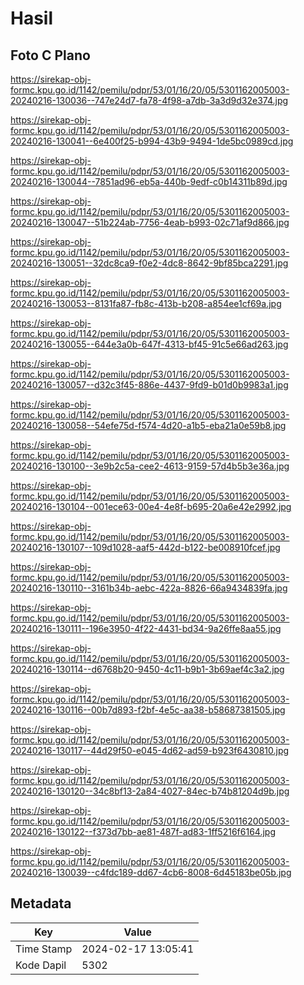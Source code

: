 # Hasil

## Foto C Plano

https://sirekap-obj-formc.kpu.go.id/1142/pemilu/pdpr/53/01/16/20/05/5301162005003-20240216-130036--747e24d7-fa78-4f98-a7db-3a3d9d32e374.jpg

https://sirekap-obj-formc.kpu.go.id/1142/pemilu/pdpr/53/01/16/20/05/5301162005003-20240216-130041--6e400f25-b994-43b9-9494-1de5bc0989cd.jpg

https://sirekap-obj-formc.kpu.go.id/1142/pemilu/pdpr/53/01/16/20/05/5301162005003-20240216-130044--7851ad96-eb5a-440b-9edf-c0b14311b89d.jpg

https://sirekap-obj-formc.kpu.go.id/1142/pemilu/pdpr/53/01/16/20/05/5301162005003-20240216-130047--51b224ab-7756-4eab-b993-02c71af9d866.jpg

https://sirekap-obj-formc.kpu.go.id/1142/pemilu/pdpr/53/01/16/20/05/5301162005003-20240216-130051--32dc8ca9-f0e2-4dc8-8642-9bf85bca2291.jpg

https://sirekap-obj-formc.kpu.go.id/1142/pemilu/pdpr/53/01/16/20/05/5301162005003-20240216-130053--8131fa87-fb8c-413b-b208-a854ee1cf69a.jpg

https://sirekap-obj-formc.kpu.go.id/1142/pemilu/pdpr/53/01/16/20/05/5301162005003-20240216-130055--644e3a0b-647f-4313-bf45-91c5e66ad263.jpg

https://sirekap-obj-formc.kpu.go.id/1142/pemilu/pdpr/53/01/16/20/05/5301162005003-20240216-130057--d32c3f45-886e-4437-9fd9-b01d0b9983a1.jpg

https://sirekap-obj-formc.kpu.go.id/1142/pemilu/pdpr/53/01/16/20/05/5301162005003-20240216-130058--54efe75d-f574-4d20-a1b5-eba21a0e59b8.jpg

https://sirekap-obj-formc.kpu.go.id/1142/pemilu/pdpr/53/01/16/20/05/5301162005003-20240216-130100--3e9b2c5a-cee2-4613-9159-57d4b5b3e36a.jpg

https://sirekap-obj-formc.kpu.go.id/1142/pemilu/pdpr/53/01/16/20/05/5301162005003-20240216-130104--001ece63-00e4-4e8f-b695-20a6e42e2992.jpg

https://sirekap-obj-formc.kpu.go.id/1142/pemilu/pdpr/53/01/16/20/05/5301162005003-20240216-130107--109d1028-aaf5-442d-b122-be008910fcef.jpg

https://sirekap-obj-formc.kpu.go.id/1142/pemilu/pdpr/53/01/16/20/05/5301162005003-20240216-130110--3161b34b-aebc-422a-8826-66a9434839fa.jpg

https://sirekap-obj-formc.kpu.go.id/1142/pemilu/pdpr/53/01/16/20/05/5301162005003-20240216-130111--196e3950-4f22-4431-bd34-9a26ffe8aa55.jpg

https://sirekap-obj-formc.kpu.go.id/1142/pemilu/pdpr/53/01/16/20/05/5301162005003-20240216-130114--d6768b20-9450-4c11-b9b1-3b69aef4c3a2.jpg

https://sirekap-obj-formc.kpu.go.id/1142/pemilu/pdpr/53/01/16/20/05/5301162005003-20240216-130116--00b7d893-f2bf-4e5c-aa38-b58687381505.jpg

https://sirekap-obj-formc.kpu.go.id/1142/pemilu/pdpr/53/01/16/20/05/5301162005003-20240216-130117--44d29f50-e045-4d62-ad59-b923f6430810.jpg

https://sirekap-obj-formc.kpu.go.id/1142/pemilu/pdpr/53/01/16/20/05/5301162005003-20240216-130120--34c8bf13-2a84-4027-84ec-b74b81204d9b.jpg

https://sirekap-obj-formc.kpu.go.id/1142/pemilu/pdpr/53/01/16/20/05/5301162005003-20240216-130122--f373d7bb-ae81-487f-ad83-1ff5216f6164.jpg

https://sirekap-obj-formc.kpu.go.id/1142/pemilu/pdpr/53/01/16/20/05/5301162005003-20240216-130039--c4fdc189-dd67-4cb6-8008-6d45183be05b.jpg


## Metadata

| Key        | Value               |
| ---------- | ------------------- |
| Time Stamp | 2024-02-17 13:05:41 |
| Kode Dapil | 5302                |



